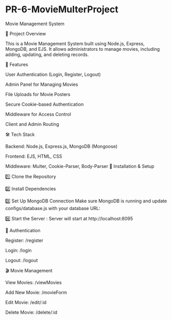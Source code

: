 # PR-6-MovieMulterProject

Movie Management System

📌 Project Overview

This is a Movie Management System built using Node.js, Express, MongoDB, and EJS. It allows administrators to manage movies, including adding, updating, and deleting records.

🚀 Features

User Authentication (Login, Register, Logout)

Admin Panel for Managing Movies

File Uploads for Movie Posters

Secure Cookie-based Authentication

Middleware for Access Control

Client and Admin Routing

🛠 Tech Stack

Backend: Node.js, Express.js, MongoDB (Mongoose)

Frontend: EJS, HTML, CSS

Middleware: Multer, Cookie-Parser, Body-Parser
🔧 Installation & Setup

1️⃣ Clone the Repository

2️⃣ Install Dependencies

3️⃣ Set Up MongoDB Connection Make sure MongoDB is running and update configs/database.js with your database URL:

4️⃣ Start the Server : Server will start at http://localhost:8095

🔑 Authentication

Register: /register

Login: /login

Logout: /logout

🎬 Movie Management

View Movies: /viewMovies

Add New Movie: /movieForm

Edit Movie: /edit/:id

Delete Movie: /delete/:id

